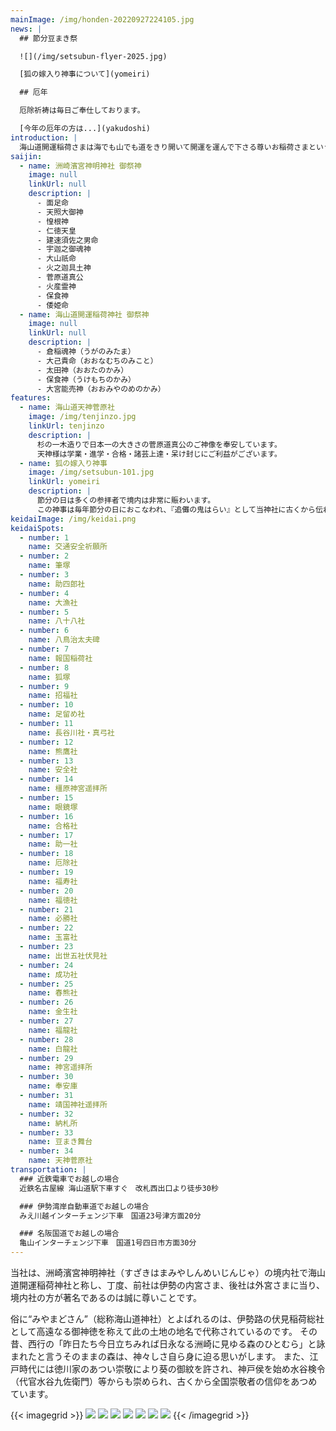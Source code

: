 ```yaml
---
mainImage: /img/honden-20220927224105.jpg
news: |
  ## 節分豆まき祭

  ![](/img/setsubun-flyer-2025.jpg)

  [狐の嫁入り神事について](yomeiri)

  ## 厄年

  厄除祈祷は毎日ご奉仕しております。

  [今年の厄年の方は...](yakudoshi)
introduction: |
  海山道開運稲荷さまは海でも山でも道をきり開いて開運を運んで下さる尊いお稲荷さまということで、お金やお客様を運べば商売繁盛、車や船を運んで交通安全・海上安全・旅行安全、筆を運んで受験合格・就職出世成功、その他縁結、子授、安産、病気平癒、借金取り等道を切り開いて都合よくお運びいただく開運諸願成就のあしどめ稲荷さまです。
saijin:
  - name: 洲崎濱宮神明神社 御祭神
    image: null
    linkUrl: null
    description: |
      - 面足命
      - 天照大御神
      - 惶根神
      - 仁徳天皇
      - 建速須佐之男命
      - 宇迦之御魂神
      - 大山祇命
      - 火之迦具土神
      - 菅原道真公
      - 火産霊神
      - 保食神
      - 倭姫命
  - name: 海山道開運稲荷神社 御祭神
    image: null
    linkUrl: null
    description: |
      - 倉稲魂神（うがのみたま）
      - 大己貴命（おおなむちのみこと）
      - 太田神（おおたのかみ）
      - 保食神（うけもちのかみ）
      - 大宮能売神（おおみやのめのかみ）
features:
  - name: 海山道天神菅原社
    image: /img/tenjinzo.jpg
    linkUrl: tenjinzo
    description: |
      杉の一木造りで日本一の大きさの菅原道真公のご神像を奉安しています。
      天神様は学業・進学・合格・諸芸上達・呆け封じにご利益がございます。
  - name: 狐の嫁入り神事
    image: /img/setsubun-101.jpg
    linkUrl: yomeiri
    description: |
      節分の日は多くの参拝者で境内は非常に賑わいます。
      この神事は毎年節分の日におこなわれ、『追儺の鬼はらい』として当神社に古くから伝わる厄祓行事です。
keidaiImage: /img/keidai.png
keidaiSpots:
  - number: 1
    name: 交通安全祈願所
  - number: 2
    name: 筆塚
  - number: 3
    name: 助四郎社
  - number: 4
    name: 大漁社
  - number: 5
    name: 八十八社
  - number: 6
    name: 八鳥治太夫碑
  - number: 7
    name: 報国稲荷社
  - number: 8
    name: 狐塚
  - number: 9
    name: 招福社
  - number: 10
    name: 足留め社
  - number: 11
    name: 長谷川社・真弓社
  - number: 12
    name: 熊鷹社
  - number: 13
    name: 安全社
  - number: 14
    name: 橿原神宮遥拝所
  - number: 15
    name: 眼鏡塚
  - number: 16
    name: 合格社
  - number: 17
    name: 助一社
  - number: 18
    name: 厄除社
  - number: 19
    name: 福寿社
  - number: 20
    name: 福徳社
  - number: 21
    name: 必勝社
  - number: 22
    name: 玉富社
  - number: 23
    name: 出世五社伏見社
  - number: 24
    name: 成功社
  - number: 25
    name: 春熊社
  - number: 26
    name: 金生社
  - number: 27
    name: 福龍社
  - number: 28
    name: 白龍社
  - number: 29
    name: 神宮遥拝所
  - number: 30
    name: 奉安庫
  - number: 31
    name: 靖国神社遥拝所
  - number: 32
    name: 納札所
  - number: 33
    name: 豆まき舞台
  - number: 34
    name: 天神菅原社
transportation: |
  ### 近鉄電車でお越しの場合
  近鉄名古屋線 海山道駅下車すぐ　改札西出口より徒歩30秒

  ### 伊勢湾岸自動車道でお越しの場合
  みえ川越インターチェンジ下車　国道23号津方面20分

  ### 名阪国道でお越しの場合
  亀山インターチェンジ下車　国道1号四日市方面30分
---
```



当社は、洲崎濱宮神明神社（すざきはまみやしんめいじんじゃ）の境内社で海山道開運稲荷神社と称し、丁度、前社は伊勢の内宮さま、後社は外宮さまに当り、境内社の方が著名であるのは誠に尊いことです。

俗に“みやまどさん”（総称海山道神社）とよばれるのは、伊勢路の伏見稲荷総社として高遠なる御神徳を称えて此の土地の地名で代称されているのです。 その昔、西行の「昨日たち今日立ちみれば日永なる洲崎に見ゆる森のひとむら」と詠まれたと言うそのままの森は、神々しさ自ら身に迫る思いがします。 また、江戸時代には徳川家のあつい崇敬により葵の御紋を許され、神戸侯を始め水谷検令（代官水谷九佐衛門）等からも崇められ、古くから全国崇敬者の信仰をあつめています。

{{< imagegrid >}}
![](/img/torii-2023-2163.jpg)
![](/img/torii-20240603-0125.jpg)
![](/img/torii-20240603-0126.jpg)
![](/img/torii-2023-5c57.jpg)
![](/img/sukeshiro-20240603-0008.jpg)
![](/img/kitsune-2023-51f6.jpg)
![](/img/setsubun-1021.jpg)
{{< /imagegrid >}}

